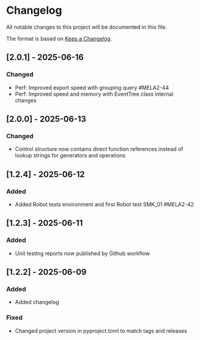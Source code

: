 # Changelog

All notable changes to this project will be documented in this file.

The format is based on [Keep a Changelog](https://keepachangelog.com/en/1.1.0/).


## [2.0.1] - 2025-06-16

### Changed

- Perf: Improved export speed with grouping query #MELA2-44
- Perf: Improved speed and memory with EventTree class internal changes

## [2.0.0] - 2025-06-13

### Changed

- Control structure now contains direct function references instead of lookup strings for generators and operations


## [1.2.4] - 2025-06-12

### Added

- Added Robot tests environment and first Robot test SMK_01 #MELA2-42

## [1.2.3] - 2025-06-11

### Added

- Unit testing reports now published by Github workflow

## [1.2.2] - 2025-06-09

### Added

- Added changelog

### Fixed

- Changed project version in pyproject.toml to match tags and releases
